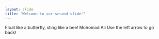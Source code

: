 ```yaml
---
layout: slide
title: "Welcome to our second slide!"
---
```

Float like a butterfly, sting like a bee! Mohomad Ali
Use the left arrow to go back!
